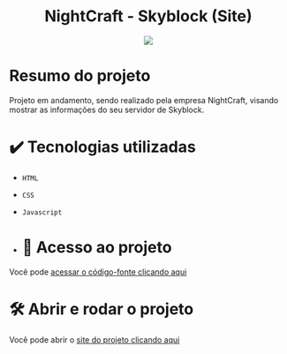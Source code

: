 <h1 align="center">NightCraft - Skyblock (Site)</h1>
<p align="center">
<img loading="lazy" src="http://img.shields.io/static/v1?label=STATUS&message=EM%20DESENVOLVIMENTO&color=GREEN&style=for-the-badge">
</p>

# Resumo do projeto
Projeto em andamento, sendo realizado pela empresa NightCraft, visando mostrar as informações do seu servidor de Skyblock.

# ✔️ Tecnologias utilizadas
- ``HTML``
- ``CSS``
- ``Javascript``

- # 📁 Acesso ao projeto
Você pode <a href="">acessar o código-fonte clicando aqui</a>
# 🛠️ Abrir e rodar o projeto
Você pode abrir o <a href="">site do projeto clicando aqui</a>

